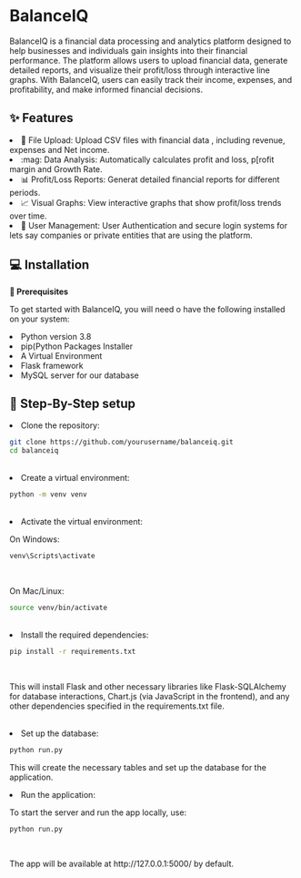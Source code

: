 # BalanceIQ
<p>BalanceIQ is a financial data processing and analytics platform designed to help businesses and individuals gain insights into their financial performance. The platform allows users to upload financial data, generate detailed reports, and visualize their profit/loss through interactive line graphs. With BalanceIQ, users can easily track their income, expenses, and profitability, and make informed financial decisions.</p>

## :sparkles: Features


<li>📜 File Upload: Upload CSV files with financial data , including revenue, expenses and Net income.</li>
<li>:mag: Data Analysis: Automatically calculates profit and loss, p[rofit margin and  Growth Rate.</li>
<li>📊 Profit/Loss Reports: Generat detailed financial reports for different periods.</li>
<li>📈 Visual Graphs: View interactive graphs that show profit/loss trends over time.</li>
<li>👥 User Management: User Authentication and secure login systems for lets say companies or private entities that are using the platform.</li>

## 💻 Installation
**🧪 Prerequisites**
<p>To get started with BalanceIQ, you will need o have the following installed on your system:</p>
<li>Python version 3.8</li>
<li>pip(Python Packages Installer</li>
<li>A Virtual Environment</li>
<li>Flask framework</li>
<li>MySQL server for our database</li>

## 🔧 Step-By-Step setup
<li>Clone the repository:</li>

```bash
git clone https://github.com/yourusername/balanceiq.git
cd balanceiq
```
<br>

<li>Create a virtual environment:</li>

```bash
python -m venv venv
```
<br>
<li>Activate the virtual environment:</li>

<p>On Windows:</p>

```bash
venv\Scripts\activate
```
<br>
<p>On Mac/Linux:</p>

```bash
source venv/bin/activate
```
<br>
<li>Install the required dependencies:</li>

```bash
pip install -r requirements.txt
```
<br>
<p>This will install Flask and other necessary libraries like Flask-SQLAlchemy for database interactions, Chart.js (via JavaScript in the frontend), and any other dependencies specified in the requirements.txt file.</p><br>

<li>Set up the database:</li>

```bash
python run.py
```
This will create the necessary tables and set up the database for the application.

<li>Run the application:</li>

To start the server and run the app locally, use:

```bash
python run.py
```
<br>
<p>The app will be available at http://127.0.0.1:5000/ by default.</p>
